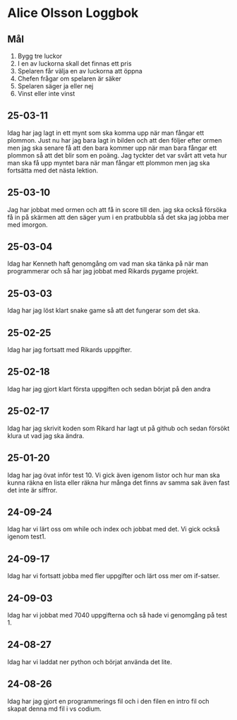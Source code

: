 Alice Olsson Loggbok
========
## Mål

1.	Bygg tre luckor
2.	I en av luckorna skall det finnas ett pris
3.	Spelaren får välja en av luckorna att öppna
4.	Chefen frågar om spelaren är säker
5.	Spelaren säger ja eller nej
6.	Vinst eller inte vinst

## 25-03-11
Idag har jag lagt in ett mynt som ska komma upp när man fångar ett plommon. Just nu har jag bara lagt in bilden och att den följer efter ormen men jag ska senare få att den bara kommer upp när man bara fångar ett plommon så att det blir som en poäng. Jag tyckter det var svårt att veta hur man ska få upp myntet bara när man fångar ett plommon men jag ska fortsätta med det nästa lektion. 
## 25-03-10
Jag har jobbat med ormen och att få in score till den. jag ska också försöka få in på skärmen att den säger yum i en pratbubbla så det ska jag jobba mer med imorgon. 
## 25-03-04
Idag har Kenneth haft genomgång om vad man ska tänka på när man programmerar och så har jag jobbat med Rikards pygame projekt. 
## 25-03-03
Idag har jag löst klart snake game så att det fungerar som det ska. 
## 25-02-25
Idag har jag fortsatt med Rikards uppgifter. 
## 25-02-18
Idag har jag gjort klart första uppgiften och sedan börjat på den andra
## 25-02-17
Idag har jag skrivit koden som Rikard har lagt ut på github och sedan försökt klura ut vad jag ska ändra.
## 25-01-20
Idag har jag övat inför test 10. Vi gick även igenom listor och hur man ska kunna räkna en lista eller räkna hur många det finns av samma sak även fast det inte är siffror. 

## 24-09-24
Idag har vi lärt oss om while och index och jobbat med det. Vi gick också igenom test1. 

## 24-09-17
Idag har vi fortsatt jobba med fler uppgifter och lärt oss mer om if-satser. 

## 24-09-03
Idag har vi jobbat med 7040 uppgifterna och så hade vi genomgång på test 1.

## 24-08-27
Idag har vi laddat ner python och börjat använda det lite. 

## 24-08-26
Idag har jag gjort en programmerings fil och i den filen en intro fil och skapat denna md fil i vs codium.  
